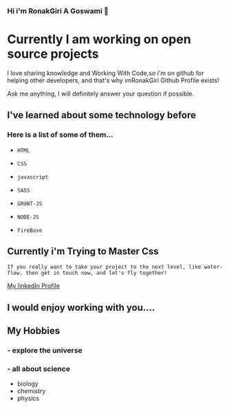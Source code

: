 ### Hi i'm RonakGiri A Goswami 👋

<!-- - 🔭 I’m currently working on... -->

# Currently I am working on open source projects

I love sharing knowledge and Working With Code,so i'm on github for helping other developers, and that's why imRonakGiri Github Profile exists!

<!-- - 💬 Ask me about ... -->

 Ask me anything, I will definitely answer your question if possible.

<!-- - 🌱 I’m currently learning ... -->

 ## I've learned about some technology before

 ### Here is a list of some of them...


- `HTML`

- `CSS`

- `javascript`

- `SASS`

- `GRUNT-JS`

- `NODE-JS`

- `FireBase`

## Currently i'm Trying to Master Css

<!-- - ⚡ Fun fact: ... -->

`If you really want to take your project to the next level, like water-flow, then get in touch now, and let's fly together!`

<!-- - 📫 How to reach me: ... -->

[My linkedIn Profile](https://www.linkedin.com/in/imRonakGiri)
## I would enjoy working with you....

<!-- #### Github Stats -->

<!-- ![imRonakGiri's github stats](https://github-readme-stats.vercel.app/api?username=imRonakGiri&theme=tokyonight) -->

## My Hobbies

### - explore the universe

### - all about science
  - biology 
  - chemistry
  - physics


<!-- - 🤔 I’m looking for help with ... -->

<!-- - 😄 Pronouns: ... -->

<!-- - 👯 I’m looking to collaborate on ... -->
